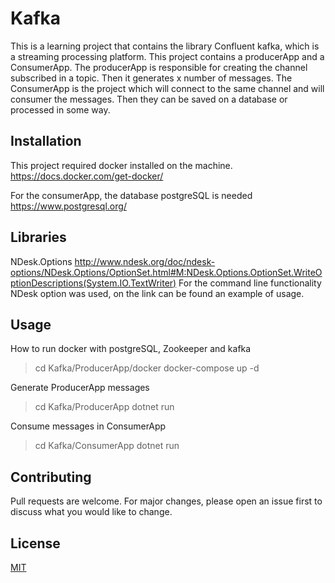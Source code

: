 # Kafka

This is a learning project that contains the library Confluent kafka, which is a streaming processing platform. This project contains a producerApp and a ConsumerApp.
The producerApp is responsible for creating the channel subscribed in a topic. Then it generates x number of messages.
The ConsumerApp is the project which will connect to the same channel and will consumer the messages. Then they can be saved on a database or processed in some way.

## Installation

This project required docker installed on the machine.
https://docs.docker.com/get-docker/

For the consumerApp, the database postgreSQL is needed
https://www.postgresql.org/

## Libraries

NDesk.Options
http://www.ndesk.org/doc/ndesk-options/NDesk.Options/OptionSet.html#M:NDesk.Options.OptionSet.WriteOptionDescriptions(System.IO.TextWriter)
For the command line functionality NDesk option was used, on the link can be found an example of usage.

## Usage

How to run docker with postgreSQL, Zookeeper and kafka
> cd Kafka/ProducerApp/docker
> docker-compose up -d

Generate ProducerApp messages
> cd Kafka/ProducerApp
> dotnet run

Consume messages in ConsumerApp
> cd Kafka/ConsumerApp
> dotnet run

## Contributing
Pull requests are welcome. For major changes, please open an issue first to discuss what you would like to change.

## License
[MIT](https://choosealicense.com/licenses/mit/)
